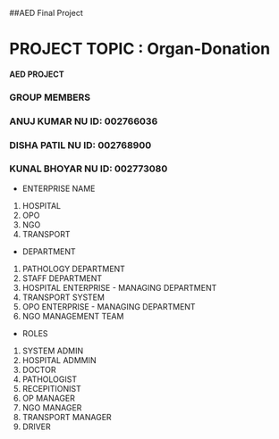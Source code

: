 
##AED Final Project
# PROJECT TOPIC : Organ-Donation

#### AED PROJECT
### GROUP MEMBERS 
### ANUJ KUMAR NU ID: 002766036
### DISHA PATIL NU ID: 002768900
### KUNAL BHOYAR NU ID: 002773080


* ENTERPRISE NAME
1. HOSPITAL 
1. OPO
1. NGO
1. TRANSPORT

* DEPARTMENT
1. PATHOLOGY DEPARTMENT
1. STAFF DEPARTMENT
1. HOSPITAL ENTERPRISE - MANAGING DEPARTMENT
1. TRANSPORT SYSTEM
1. OPO ENTERPRISE - MANAGING DEPARTMENT
1. NGO MANAGEMENT TEAM

* ROLES
1. SYSTEM ADMIN
1. HOSPITAL ADMMIN
1. DOCTOR
1. PATHOLOGIST
1. RECEPITIONIST
1. OP MANAGER
1. NGO MANAGER
1. TRANSPORT MANAGER
1. DRIVER








